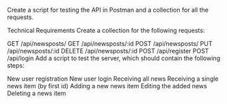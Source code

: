 Create a script for testing the API in Postman and a collection for all the requests.

Technical Requirements
Create a collection for the following requests:

GET /api/newsposts/
GET /api/newsposts/:id
POST /api/newsposts/
PUT /api/newsposts/:id
DELETE /api/newsposts/:id
POST /api/register
POST /api/login
Add a script to test the server, which should contain the following steps:

New user registration
New user login
Receiving all news
Receiving a single news item (by first id)
Adding a new news item
Editing the added news
Deleting a news item
